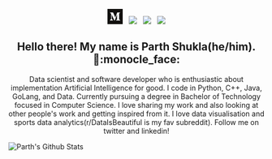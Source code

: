 <p align='center'>
<a href="https://medium.com/@parthshukla285"><img height="30" src="https://github.com/ParthS28/ParthS28/blob/master/images/medium.png"></a>&nbsp;&nbsp;
<a href="https://twitter.com/parthshukla28"><img height="30" src="https://github.com/stephenajulu/WaylonWalker/blob/main/icon/twitter.png?raw=true"></a>&nbsp;&nbsp;
<!-- <a href="https://instagram.com/parthshukla_28"><img height="30" src="https://github.com/stephenajulu/WaylonWalker/blob/main/icon/instagram.jpg?raw=true"></a>&nbsp;&nbsp; -->
<a href="https://www.linkedin.com/in/parth-shukla-857223191/"><img height="30" src="https://github.com/stephenajulu/WaylonWalker/blob/main/icon/linkedin.png?raw=true"></a>&nbsp;&nbsp;
<a href="https://www.buymeacoffee.com/parthshukla28"><img height="30" src="https://github.com/WaylonWalker/WaylonWalker/blob/main/icon/by-me-a-coffee.png"></a>
</p>

<h2 align="center">Hello there! My name is Parth Shukla(he/him). 👋:monocle_face:</h2>
<p align="center">
Data scientist and software developer who is enthusiastic about implementation Artificial Intelligence for good. I code in Python, C++, Java, GoLang, and Data. Currently pursuing a degree in Bachelor of Technology focused in Computer Science. I love sharing my work and also looking at other people's work and getting inspired from it. I love data visualisation and sports data analytics(r/DataIsBeautiful is my fav subreddit). Follow me on twitter and linkedin!
</p>

![Parth's Github Stats](https://github-readme-stats.vercel.app/api?username=ParthS28&show_icons=true&theme=vue-dark)
